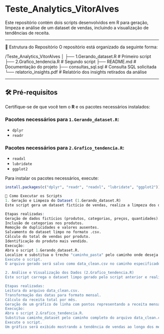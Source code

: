 # Teste_Analytics_VitorAlves

Este repositório contém dois scripts desenvolvidos em R para geração, limpeza e análise de um dataset de vendas, incluindo a visualização de tendências de receita.

---

📂 Estrutura do Repositório
O repositório está organizado da seguinte forma:

/Teste_Analytics_VitorAlves
│
├── 1.Gerando_dataset.R       # Primeiro script
├── 2.Grafico_tendencia.R     # Segundo script
├── README.md                 # Documentação do projeto
├── consultas_sql.sql         # Consulta SQL solicitada
└── relatorio_insights.pdf    # Relatório dos insights retirados da análise



---

## 🛠️ Pré-requisitos

Certifique-se de que você tem o **R** e os pacotes necessários instalados:

### Pacotes necessários para `1.Gerando_dataset.R`:
- `dplyr`
- `readr`

### Pacotes necessários para `2.Grafico_tendencia.R`:
- `readxl`
- `lubridate`
- `ggplot2`

Para instalar os pacotes necessários, execute:
```R
install.packages(c("dplyr", "readr", "readxl", "lubridate", "ggplot2"))

🚀 Como Executar os Scripts
1. Geração e Limpeza do Dataset (1.Gerando_dataset.R)
Este script gera um dataset fictício de vendas, realiza a limpeza dos dados e salva o resultado em um arquivo .csv.

Etapas realizadas:
Geração de dados fictícios (produtos, categorias, preços, quantidades).
Inclusão de categorias nos produtos.
Remoção de duplicidades e valores ausentes.
Salvamento do dataset limpo no formato .csv.
Cálculo do total de vendas por produto.
Identificação do produto mais vendido.
Execução:
Abra o script 1.Gerando_dataset.R.
Localize e substitua o trecho "caminho_pasta" pelo caminho onde deseja salvar o arquivo de saída, coloque somente o caminho da pasta dentro das aspas, substitua as barras "\" por "\\" após colar o caminho.
Execute o script.
O arquivo gerado será salvo como data_clean.csv no caminho especificado.

2. Análise e Visualização dos Dados (2.Grafico_tendencia.R)
Este script carrega o dataset limpo gerado pelo script anterior e realiza a análise de tendências mensais de vendas, gerando um gráfico de receita ao longo do tempo.

Etapas realizadas:
Leitura do arquivo data_clean.csv.
Transformação das datas para formato mensal.
Cálculo da receita total por mês.
Geração de um gráfico de linha com pontos representando a receita mensal.
Execução:
Abra o script 2.Grafico_tendencia.R.
Substitua caminho_dataset pelo caminho completo do arquivo data_clean.csv.
Execute o script.
Um gráfico será exibido mostrando a tendência de vendas ao longo dos meses.



